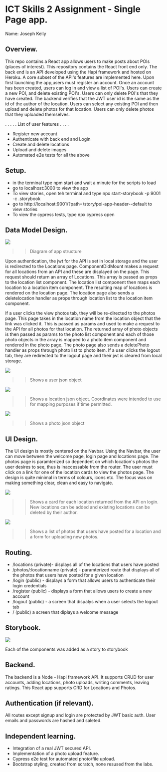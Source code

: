# ICT Skills 2 Assignment - Single Page app.

Name: Joseph Kelly

## Overview.

This repo contains a React app allows users to make posts about POIs (places of interest). This repository contains the React front end only. The back end is an API developed using the Hapi framework and hosted on Heroku. A core subset of the API's features are implemented here.
Upon first launching the app,users must register an account. Once an account has been created, users can log in and view a list of POI's.
Users can create a new POI, and delete existing POI's. Users can only delete POI's that they have created. The backend verifies that the JWT user id is the same as the id of the author of the location.
Users can select any existing POI and then upload and delete photos for that location. Users can only delete photos that they uploaded themselves.

. . . . . List of user features . . . .

- Register new account
- Authenticate with back end and Login
- Create and delete locations
- Upload and delete images
- Automated e2e tests for all the above

## Setup.

- in the terminal type npm start and wait a minute for the scripts to load
- go to localhost:3000 to view the app
- To view stories, open teh terminal and type npx start-storybook -p 9001 -c .storybook
- go to http://localhost:9001/?path=/story/poi-app-header--default to view stories
- To view the cypress tests, type npx cypress open

## Data Model Design.

![][model]

> > Diagram of app structure

Upon authentication, the jwt for the API is set in local storage and the user is redirected to the Locations page. ComponentDidMount makes a request for all locations from an API and these are displayed on the page. This request should return an array of Locations. This array is passed as props to the location list component. The location list component then maps each location to a location item component. The resulting map of locations is rendered on the location page. The location page also sends a deletelocation handler as props through location list to the location item component.  
  
  
If a user clicks the view photos tab, they will be re-directed to the photos page. This page takes in the location name from the location object that the link was clicked it. This is passed as params and used to make a request to the API for all photos for that location. The returned array of photo objects is then passed as params to the photo list component and each of those photo objects in the array is mapped to a photo item component and rendered in the photo page. The photo page also sends a deletePhoto handler as props through photo list to photo item.
If a user clicks the logout tab, they are redirected to the logout page and their jwt is cleared from local storage.

![][user]  

> > Shows a user json object  

![][location]  

> > Shows a location json object. Coordinates were intended to use for mapping purposes if time permitted.  

![][photo]  

> > Shows a photo json object  

## UI Design.

The UI design is mostly centered on the Navbar. Using the Navbar, the user can move between the welcome page, login page and locations page. The photos page is paramterized so dependent on which location's photos the user desires to see, thus is inaccessable from the router. The user must click on a link for one of the location cards to view the photos page. The design is quite minimal in terms of colours, icons etc. The focus was on making something clear, clean and easy to navigate.

![][main]  

> > Shows a card for each location returned from the API on login. New locations can be added and existing locations can be deleted by their author.  

![][detail]  
> > Shows a list of photos that users have posted for a location and a form for uploading new photos.  

## Routing.

- /locations (private)- displays all of the locations that users have posted
- /photos/:locationname (private) - paramterized route that displays all of the photos that users have posted for a given location
- /login (public) - displays a form that allows users to authenticate their login credentials
- /register (public) - displays a form that allows users to create a new account
- /logout (public) - a screen that dispalys when a user selects the logout tab
- / (public) a screen that diplays a welcome message

## Storybook.

![][stories]

Each of the components was added as a story to storybook

## Backend.

The backend is a Node - Hapi framework API. It supports CRUD for user accounts, adding locations, photo uploads, writing comments, leaving ratings.
This React app supports CRD for Locations and Photos.

## Authentication (if relevant).

All routes except signup and login are protected by JWT basic auth. User emails and passwords are hashed and saleted.

## Independent learning.

- Integration of a real JWT secured API.
- Implementation of a photo upload feature.
- Cypress e2e test for automated photo/file upload.
- Bootstrap styling, created from scratch, none resused from the labs.

[model]: ./model.png
[main]: ./main.png
[detail]: ./detail.png
[stories]: ./stories.png
[user]: ./user.png
[location]: ./location.png
[photo]: ./photo.png

